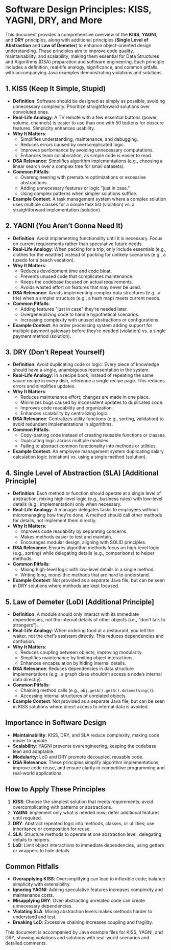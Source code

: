 # Software Design Principles: KISS, YAGNI, DRY, and More

This document provides a comprehensive overview of the **KISS**, **YAGNI**, and **DRY** principles, along with additional principles (**Single Level of Abstraction** and **Law of Demeter**) to enhance object-oriented design understanding. These principles aim to improve code quality, maintainability, and scalability, making them essential for Data Structures and Algorithms (DSA) preparation and software engineering. Each principle includes a definition, real-life analogy, significance, and common pitfalls, with accompanying Java examples demonstrating violations and solutions.

## 1. KISS (Keep It Simple, Stupid)
- **Definition**: Software should be designed as simply as possible, avoiding unnecessary complexity. Prioritize straightforward solutions over convoluted ones.
- **Real-Life Analogy**: A TV remote with a few essential buttons (power, volume, channels) is easier to use than one with 50 buttons for obscure features. Simplicity enhances usability.
- **Why It Matters**:
  - Simplifies understanding, maintenance, and debugging.
  - Reduces errors caused by overcomplicated logic.
  - Improves performance by avoiding unnecessary computations.
  - Enhances team collaboration, as simple code is easier to read.
- **DSA Relevance**: Simplifies algorithm implementations (e.g., choosing a linear search over a complex tree for small datasets).
- **Common Pitfalls**:
  - Overengineering with premature optimizations or excessive abstractions.
  - Adding unnecessary features or logic "just in case."
  - Using complex patterns when simpler solutions suffice.
- **Example Context**: A task management system where a complex solution uses multiple classes for a simple task list (violation) vs. a straightforward implementation (solution).

## 2. YAGNI (You Aren’t Gonna Need It)
- **Definition**: Avoid implementing functionality until it is necessary. Focus on current requirements rather than speculative future needs.
- **Real-Life Analogy**: When packing for a trip, only include essentials (e.g., clothes for the weather) instead of packing for unlikely scenarios (e.g., a tuxedo for a beach vacation).
- **Why It Matters**:
  - Reduces development time and code bloat.
  - Prevents unused code that complicates maintenance.
  - Keeps the codebase focused on actual requirements.
  - Avoids wasted effort on features that may never be used.
- **DSA Relevance**: Avoids implementing complex data structures (e.g., a trie) when a simpler structure (e.g., a hash map) meets current needs.
- **Common Pitfalls**:
  - Adding features "just in case" they’re needed later.
  - Overgeneralizing code to handle hypothetical scenarios.
  - Increasing complexity with unused abstractions or configurations.
- **Example Context**: An order processing system adding support for multiple payment gateways before they’re needed (violation) vs. a single payment method (solution).

## 3. DRY (Don’t Repeat Yourself)
- **Definition**: Avoid duplicating code or logic. Every piece of knowledge should have a single, unambiguous representation in the system.
- **Real-Life Analogy**: In a recipe book, instead of repeating the same sauce recipe in every dish, reference a single recipe page. This reduces errors and simplifies updates.
- **Why It Matters**:
  - Reduces maintenance effort; changes are made in one place.
  - Minimizes bugs caused by inconsistent updates to duplicated code.
  - Improves code readability and organization.
  - Enhances scalability by centralizing logic.
- **DSA Relevance**: Centralizes utility functions (e.g., sorting, validation) to avoid redundant implementations in algorithms.
- **Common Pitfalls**:
  - Copy-pasting code instead of creating reusable functions or classes.
  - Duplicating logic across multiple modules.
  - Failing to abstract common functionality into methods or utilities.
- **Example Context**: An employee management system duplicating salary calculation logic (violation) vs. using a single method (solution).

## 4. Single Level of Abstraction (SLA) [Additional Principle]
- **Definition**: Each method or function should operate at a single level of abstraction, mixing high-level logic (e.g., business rules) with low-level details (e.g., implementation) only when necessary.
- **Real-Life Analogy**: A manager delegates tasks to employees without micromanaging how they’re done. A method should call other methods for details, not implement them directly.
- **Why It Matters**:
  - Improves code readability by separating concerns.
  - Makes methods easier to test and maintain.
  - Encourages modular design, aligning with SOLID principles.
- **DSA Relevance**: Ensures algorithm methods focus on high-level logic (e.g., sorting) while delegating details (e.g., comparisons) to helper methods.
- **Common Pitfalls**:
  - Mixing high-level logic with low-level details in a single method.
  - Writing long, monolithic methods that are hard to understand.
- **Example Context**: Not provided as a separate Java file, but can be seen in DRY solutions where methods are kept focused.

## 5. Law of Demeter (LoD) [Additional Principle]
- **Definition**: A module should only interact with its immediate dependencies, not the internal details of other objects (i.e., "don’t talk to strangers").
- **Real-Life Analogy**: When ordering food at a restaurant, you tell the waiter, not the chef’s assistant directly. This reduces dependencies and confusion.
- **Why It Matters**:
  - Reduces coupling between objects, improving modularity.
  - Simplifies maintenance by limiting object interactions.
  - Enhances encapsulation by hiding internal details.
- **DSA Relevance**: Reduces dependencies in data structure implementations (e.g., a graph class shouldn’t access a node’s internal data directly).
- **Common Pitfalls**:
  - Chaining method calls (e.g., `obj.getA().getB().doSomething()`).
  - Accessing internal structures of unrelated objects.
- **Example Context**: Not provided as a separate Java file, but can be seen in KISS solutions where direct access to internal data is avoided.

## Importance in Software Design
- **Maintainability**: KISS, DRY, and SLA reduce complexity, making code easier to update.
- **Scalability**: YAGNI prevents overengineering, keeping the codebase lean and adaptable.
- **Modularity**: LoD and DRY promote decoupled, reusable code.
- **DSA Relevance**: These principles simplify algorithm implementations, improve code reuse, and ensure clarity in competitive programming and real-world applications.

## How to Apply These Principles
1. **KISS**: Choose the simplest solution that meets requirements; avoid overcomplicating with patterns or abstractions.
2. **YAGNI**: Implement only what is needed now; defer additional features until required.
3. **DRY**: Abstract repeated logic into methods, classes, or utilities; use inheritance or composition for reuse.
4. **SLA**: Structure methods to operate at one abstraction level, delegating details to helpers.
5. **LoD**: Limit object interactions to immediate dependencies, using getters or wrappers to hide details.

## Common Pitfalls
- **Overapplying KISS**: Oversimplifying can lead to inflexible code; balance simplicity with extensibility.
- **Ignoring YAGNI**: Adding speculative features increases complexity and maintenance costs.
- **Misapplying DRY**: Over-abstracting unrelated code can create unnecessary dependencies.
- **Violating SLA**: Mixing abstraction levels makes methods harder to understand and test.
- **Breaking LoD**: Excessive chaining increases coupling and fragility.

This document is accompanied by Java example files for KISS, YAGNI, and DRY, showing violations and solutions with real-world scenarios and detailed comments.